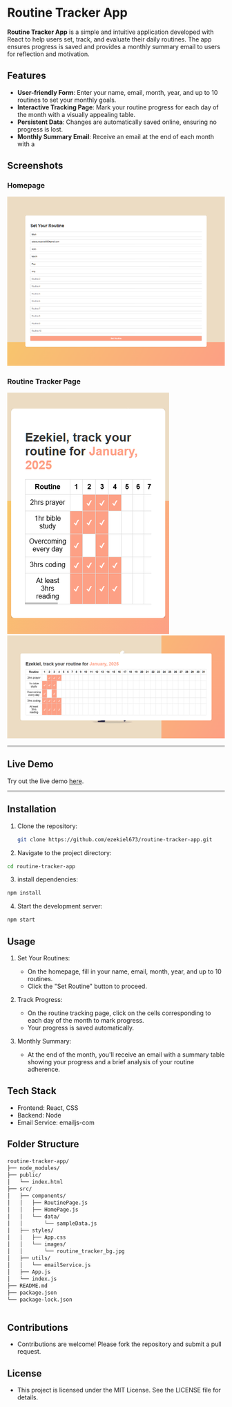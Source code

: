 # Routine Tracker App

**Routine Tracker App** is a simple and intuitive application developed with React to help users set, track, and evaluate their daily routines. The app ensures progress is saved and provides a monthly summary email to users for reflection and motivation.

## Features

- **User-friendly Form**: Enter your name, email, month, year, and up to 10 routines to set your monthly goals.
- **Interactive Tracking Page**: Mark your routine progress for each day of the month with a visually appealing table.
- **Persistent Data**: Changes are automatically saved online, ensuring no progress is lost.
- **Monthly Summary Email**: Receive an email at the end of each month with a 


## Screenshots

### Homepage
![Homepage](src/styles/images/homepage-screenshot.png)

### Routine Tracker Page
![Routine Tracker Page Mobile](src/styles/images/routine-tracker-mobile_screenshot.png)
![Routine Tracker Page Desktop](src/styles/images/routine-tracker-desktop_screenshot.png)

---

## Live Demo

Try out the live demo [here](https://ezekiel673.github.io/routine-tracker_app/).

---

## Installation

1. Clone the repository:
   ```bash
   git clone https://github.com/ezekiel673/routine-tracker-app.git
   ```
2. Navigate to the project directory:

```bash
cd routine-tracker-app
```
3. install dependencies:
```bash
npm install
```

4. Start the development server:
```bash
npm start
```

## Usage
1. Set Your Routines:
    - On the homepage, fill in your name, email, month, year, and up to 10 routines.
    - Click the "Set Routine" button to proceed.

2. Track Progress:
    - On the routine tracking page, click on the cells corresponding to each day of the month to mark progress.
    - Your progress is saved automatically.

3. Monthly Summary:

    - At the end of the month, you'll receive an email with a summary table showing your progress and a brief analysis of your routine adherence.

## Tech Stack
- Frontend: React, CSS
- Backend: Node
- Email Service: emailjs-com


## Folder Structure
```arduino
routine-tracker-app/
├── node_modules/
├── public/
│   └── index.html
├── src/
│   ├── components/
│   │   ├── RoutinePage.js
│   │   ├── HomePage.js
│   │   └── data/
│   │       └── sampleData.js
│   ├── styles/
│   │   ├── App.css
│   │   └── images/
│   │       └── routine_tracker_bg.jpg
│   ├── utils/
│   │   └── emailService.js
│   ├── App.js
│   └── index.js
├── README.md
├── package.json
└── package-lock.json


```
## Contributions
- Contributions are welcome! Please fork the repository and submit a pull request.

## License
- This project is licensed under the MIT License. See the LICENSE file for details.
